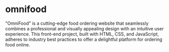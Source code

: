 # omnifood
"OmniFood" is a cutting-edge food ordering website that seamlessly combines a professional and visually appealing design with an intuitive user experience. This front-end project, built with HTML, CSS, and JavaScript, adheres to industry best practices to offer a delightful platform for ordering food online.

